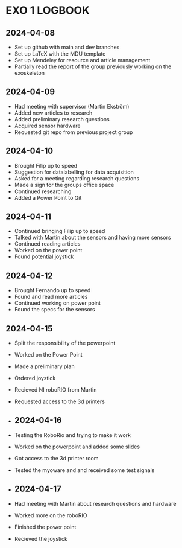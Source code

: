 # EXO 1 LOGBOOK

## 2024-04-08
- Set up github with main and dev branches
- Set up LaTeX with the MDU template
- Set up Mendeley for resource and article management
- Partially read the report of the group previously working on the exoskeleton

## 2024-04-09
- Had meeting with supervisor (Martin Ekström)
- Added new articles to research
- Added preliminary research questions
- Acquired sensor hardware
- Requested git repo from previous project group

## 2024-04-10
- Brought Filip up to speed
- Suggestion for datalabelling for data acquisition
- Asked for a meeting regarding research questions
- Made a sign for the groups office space
- Continued researching
- Added a Power Point to Git

## 2024-04-11
- Continued bringing Filip up to speed
- Talked with Martin about the sensors and having more sensors
- Continued reading articles
- Worked on the power point
- Found potential joystick

## 2024-04-12
- Brought Fernando up to speed
- Found and read more articles
- Continued working on power point
- Found the specs for the sensors

## 2024-04-15
- Split the responsibility of the powerpoint
- Worked on the Power Point
- Made a preliminary plan
- Ordered joystick
- Recieved NI roboRIO from Martin
- Requested access to the 3d printers

- ## 2024-04-16
- Testing the RoboRio and trying to make it work
- Worked on the powerpoint and added some slides
- Got access to the 3d printer room
- Tested the myoware and and received some test signals

- ## 2024-04-17
- Had meeting with Martin about research questions and hardware
- Worked more on the roboRIO
- Finished the power point
- Recieved the joystick  
